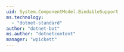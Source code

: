 ```yaml
---
uid: System.ComponentModel.BindableSupport
ms.technology: 
  - "dotnet-standard"
author: "dotnet-bot"
ms.author: "dotnetcontent"
manager: "wpickett"
---
```

